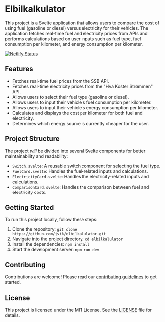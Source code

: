 # Elbilkalkulator

This project is a Svelte application that allows users to compare the cost of using fuel (gasoline or diesel) versus electricity for their vehicles. The application fetches real-time fuel and electricity prices from APIs and performs calculations based on user inputs such as fuel type, fuel consumption per kilometer, and energy consumption per kilometer.

[![Netlify Status](https://api.netlify.com/api/v1/badges/d57bfd76-8d98-499f-ba33-7c5771a323f0/deploy-status)](https://app.netlify.com/sites/celadon-custard-223aa6/deploys)

## Features

- Fetches real-time fuel prices from the SSB API.
- Fetches real-time electricity prices from the "Hva Koster Strømmen" API.
- Allows users to select their fuel type (gasoline or diesel).
- Allows users to input their vehicle's fuel consumption per kilometer.
- Allows users to input their vehicle's energy consumption per kilometer.
- Calculates and displays the cost per kilometer for both fuel and electricity.
- Determines which energy source is currently cheaper for the user.

## Project Structure

The project *will* be divided into several Svelte components for better maintainability and readability:

- `Switch.svelte`: A reusable switch component for selecting the fuel type.
- `FuelCard.svelte`: Handles the fuel-related inputs and calculations.
- `ElectricityCard.svelte`: Handles the electricity-related inputs and calculations.
- `ComparisonCard.svelte`: Handles the comparison between fuel and electricity costs.

## Getting Started

To run this project locally, follow these steps:

1. Clone the repository: `git clone https://github.com/jvik/elbilkalulator.git`
2. Navigate into the project directory: `cd elbilkalulator`
3. Install the dependencies: `npm install`
4. Start the development server: `npm run dev`

## Contributing

Contributions are welcome! Please read our [contributing guidelines](CONTRIBUTING.md) to get started.

## License

This project is licensed under the MIT License. See the [LICENSE](LICENSE.md) file for details.
